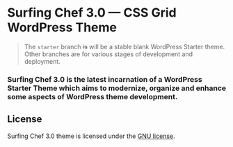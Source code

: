 # Surfing Chef 3.0 — CSS Grid WordPress Theme

> The `starter` branch ~~is~~ will be a stable blank WordPress Starter theme. Other branches are for various stages of development and deployment.

###  Surfing Chef 3.0 is the latest incarnation of a WordPress Starter Theme which aims to modernize, organize and enhance some aspects of WordPress theme development.


## License

Surfing Chef 3.0 theme is licensed under the [GNU license](https://www.gnu.org/licenses/old-licenses/gpl-2.0.html).